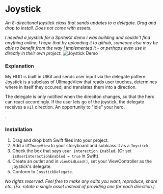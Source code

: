# Joystick

*An 8-direcitonal joystick class that sends updates to a delegate. Drag and drop to install. Does not come with assets.*

*I needed a joystick for a SpriteKit demo I was building and couldn't find anything online.*
*I hope that by uploading it to github, someone else may be able to benefit from the way I implemented it - or perhaps even use it directly in their own project.*
![Joystick Demo](Joystick_Demo.gif)

### Explanation

My HUD is built in UIKit and sends user input via the delegate pattern.
Joystick is a subclass of UIImageView that reads user touches, determines where in itself they occured, and translates them into a direction.

The delegate is only notified when the direciton changes, so that the hero can react accordingly. If the user lets go of the joystick, the delegate receives a `nil` direction. An opportunity to "idle" your hero.

.

### Installation
1. Drag and drop both Swift files into your project.
2. Add a `UIImageView` to your storyboard and sublcass it as a `Joystick`.
3. Check the box that says `User Interaction Enabled`. (Or set `isUserInteractionEnabled = true` in Swift).
4. Create an outlet and in `viewDidLoad()`, set your ViewController as the joystick's delegate.
5. Conform to `JoystickDelegate`.

*No rights reserved. Feel free to make any edits you want, reproduce, share etc. (Ex. rotate a single asset instead of providing one for each direction.)*
